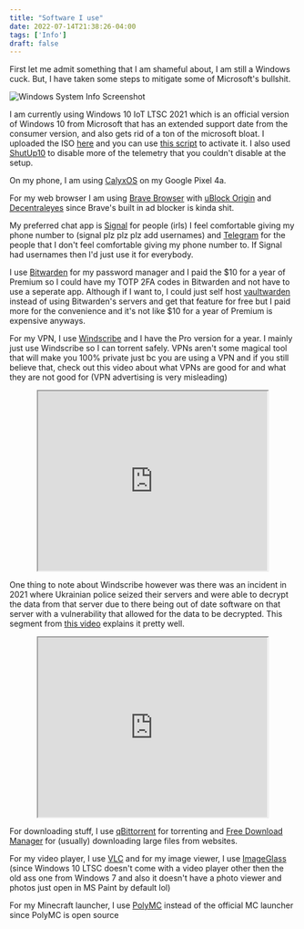 ```yaml
---
title: "Software I use"
date: 2022-07-14T21:38:26-04:00
tags: ['Info']
draft: false
---
```


First let me admit something that I am shameful about, I am still a Windows cuck. But, I have taken some steps to mitigate some of Microsoft's bullshit. 

![Windows System Info Screenshot](/wininfo.png)

I am currently using Windows 10 IoT LTSC 2021 which is an official version of Windows 10 from Microsoft that has an extended support date from the consumer version, and also gets rid of a ton of the microsoft bloat. I uploaded the ISO [here](https://odysee.com/windows10-ltsc-iot-2021:4f9fb26777c1c62dc2db9118e28fc25ba1b8c1af?r=HYdzmHznN8wkQ8WapW2qynxf917RCYqu) and you can use [this script](https://github.com/massgravel/Microsoft-Activation-Scripts) to activate it. I also used [ShutUp10](https://www.oo-software.com/en/shutup10) to disable more of the telemetry that you couldn't disable at the setup.

On my phone, I am using [CalyxOS](https://calyxos.org/) on my Google Pixel 4a.

For my web browser I am using [Brave Browser](https://brave.com) with [uBlock Origin](https://chrome.google.com/webstore/detail/ublock-origin/cjpalhdlnbpafiamejdnhcphjbkeiagm) and [Decentraleyes](https://chrome.google.com/webstore/detail/decentraleyes/ldpochfccmkkmhdbclfhpagapcfdljkj) since Brave's built in ad blocker is kinda shit. 

My preferred chat app is [Signal](https://signal.org) for people (irls) I feel comfortable giving my phone number to (signal plz plz plz add usernames) and [Telegram](https://telegram.org) for the people that I don't feel comfortable giving my phone number to. If Signal had usernames then I'd just use it for everybody.

I use [Bitwarden](https://bitwarden.com) for my password manager and I paid the $10 for a year of Premium so I could have my TOTP 2FA codes in Bitwarden and not have to use a seperate app. Although if I want to, I could just self host [vaultwarden](https://github.com/dani-garcia/vaultwarden) instead of using Bitwarden's servers and get that feature for free but I paid more for the convenience and it's not like $10 for a year of Premium is expensive anyways.

For my VPN, I use [Windscribe](https://windscribe.com) and I have the Pro version for a year. I mainly just use Windscribe so I can torrent safely. VPNs aren't some magical tool that will make you 100% private just bc you are using a VPN and if you still believe that, check out this video about what VPNs are good for and what they are not good for (VPN advertising is very misleading)

<center>
<iframe id="odysee-iframe" width="80%" height="315" src="https://odysee.com/$/embed/the-real-deal-with-vpns-don-t-trust-vpn/fc724244bd2ae765b2a43aec2e1312e2d36489b2?r=HYdzmHznN8wkQ8WapW2qynxf917RCYqu" allowfullscreen></iframe>
</center>

One thing to note about Windscribe however was there was an incident in 2021 where Ukrainian police seized their servers and were able to decrypt the data from that server due to there being out of date software on that server with a vulnerability that allowed for the data to be decrypted. This segment from [this video](https://odysee.com/@techlore:3/windscribe-vpn-servers-seized-!:b?r=HYdzmHznN8wkQ8WapW2qynxf917RCYqu) explains it pretty well.

<center>
<iframe id="odysee-iframe" width="80%" height="315" src="https://odysee.com/$/embed/survreportwindscribesegment/ce9701a59859f8af887239bd125f935363c57b79?r=HYdzmHznN8wkQ8WapW2qynxf917RCYqu" allowfullscreen></iframe>
</center>

For downloading stuff, I use [qBittorrent](https://www.qbittorrent.org/) for torrenting and [Free Download Manager](https://www.freedownloadmanager.org/) for (usually) downloading large files from websites.

For my video player, I use [VLC](https://www.videolan.org/vlc/) and for my image viewer, I use [ImageGlass](https://imageglass.org/) (since Windows 10 LTSC doesn't come with a video player other then the old ass one from Windows 7 and also it doesn't have a photo viewer and photos just open in MS Paint by default lol)

For my Minecraft launcher, I use [PolyMC](https://polymc.org/) instead of the official MC launcher since PolyMC is open source